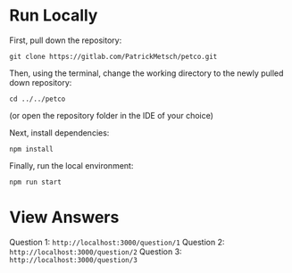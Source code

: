 # Run Locally

First, pull down the repository:

`git clone https://gitlab.com/PatrickMetsch/petco.git`


Then, using the terminal, change the working directory to the newly pulled down repository:

`cd ../../petco`

(or open the repository folder in the IDE of your choice)


Next, install dependencies:

`npm install`


Finally, run the local environment:

`npm run start`


# View Answers

Question 1: `http://localhost:3000/question/1`
Question 2: `http://localhost:3000/question/2`
Question 3: `http://localhost:3000/question/3`
